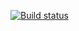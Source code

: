 [![Build status](https://ci.appveyor.com/api/projects/status/0oi3892ccahhdxo7?svg=true)](https://ci.appveyor.com/project/Pezu-git/ahj-dom)